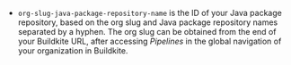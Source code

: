- `org-slug-java-package-repository-name` is the ID of your Java package repository, based on the org slug and Java package repository names separated by a hyphen. The org slug can be obtained from the end of your Buildkite URL, after accessing _Pipelines_ in the global navigation of your organization in Buildkite.
